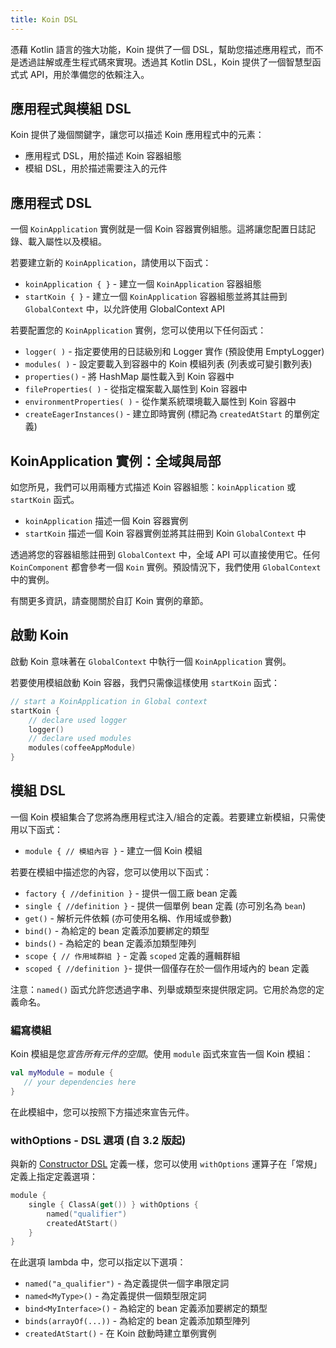 ```yaml
---
title: Koin DSL
---
```


憑藉 Kotlin 語言的強大功能，Koin 提供了一個 DSL，幫助您描述應用程式，而不是透過註解或產生程式碼來實現。透過其 Kotlin DSL，Koin 提供了一個智慧型函式式 API，用於準備您的依賴注入。

## 應用程式與模組 DSL

Koin 提供了幾個關鍵字，讓您可以描述 Koin 應用程式中的元素：

- 應用程式 DSL，用於描述 Koin 容器組態
- 模組 DSL，用於描述需要注入的元件

## 應用程式 DSL

一個 `KoinApplication` 實例就是一個 Koin 容器實例組態。這將讓您配置日誌記錄、載入屬性以及模組。

若要建立新的 `KoinApplication`，請使用以下函式：

* `koinApplication { }` - 建立一個 `KoinApplication` 容器組態
* `startKoin { }` - 建立一個 `KoinApplication` 容器組態並將其註冊到 `GlobalContext` 中，以允許使用 GlobalContext API

若要配置您的 `KoinApplication` 實例，您可以使用以下任何函式：

* `logger( )` - 指定要使用的日誌級別和 Logger 實作 (預設使用 EmptyLogger)
* `modules( )` - 設定要載入到容器中的 Koin 模組列表 (列表或可變引數列表)
* `properties()` - 將 HashMap 屬性載入到 Koin 容器中
* `fileProperties( )` - 從指定檔案載入屬性到 Koin 容器中
* `environmentProperties( )` - 從作業系統環境載入屬性到 Koin 容器中
* `createEagerInstances()` - 建立即時實例 (標記為 `createdAtStart` 的單例定義)

## KoinApplication 實例：全域與局部

如您所見，我們可以用兩種方式描述 Koin 容器組態：`koinApplication` 或 `startKoin` 函式。

- `koinApplication` 描述一個 Koin 容器實例
- `startKoin` 描述一個 Koin 容器實例並將其註冊到 Koin `GlobalContext` 中

透過將您的容器組態註冊到 `GlobalContext` 中，全域 API 可以直接使用它。任何 `KoinComponent` 都會參考一個 `Koin` 實例。預設情況下，我們使用 `GlobalContext` 中的實例。

有關更多資訊，請查閱關於自訂 Koin 實例的章節。

## 啟動 Koin

啟動 Koin 意味著在 `GlobalContext` 中執行一個 `KoinApplication` 實例。

若要使用模組啟動 Koin 容器，我們只需像這樣使用 `startKoin` 函式：

```kotlin
// start a KoinApplication in Global context
startKoin {
    // declare used logger
    logger()
    // declare used modules
    modules(coffeeAppModule)
}
```

## 模組 DSL

一個 Koin 模組集合了您將為應用程式注入/組合的定義。若要建立新模組，只需使用以下函式：

* `module { // 模組內容 }` - 建立一個 Koin 模組

若要在模組中描述您的內容，您可以使用以下函式：

* `factory { //definition }` - 提供一個工廠 bean 定義
* `single { //definition }` - 提供一個單例 bean 定義 (亦可別名為 `bean`)
* `get()` - 解析元件依賴 (亦可使用名稱、作用域或參數)
* `bind()` - 為給定的 bean 定義添加要綁定的類型
* `binds()` - 為給定的 bean 定義添加類型陣列
* `scope { // 作用域群組 }` - 定義 `scoped` 定義的邏輯群組
* `scoped { //definition }`- 提供一個僅存在於一個作用域內的 bean 定義

注意：`named()` 函式允許您透過字串、列舉或類型來提供限定詞。它用於為您的定義命名。

### 編寫模組

Koin 模組是您*宣告所有元件的空間*。使用 `module` 函式來宣告一個 Koin 模組：

```kotlin
val myModule = module {
   // your dependencies here
}
```

在此模組中，您可以按照下方描述來宣告元件。

### withOptions - DSL 選項 (自 3.2 版起)

與新的 [Constructor DSL](./dsl-update.md) 定義一樣，您可以使用 `withOptions` 運算子在「常規」定義上指定定義選項：

```kotlin
module {
    single { ClassA(get()) } withOptions { 
        named("qualifier")
        createdAtStart()
    }
}
```

在此選項 lambda 中，您可以指定以下選項：

* `named("a_qualifier")` - 為定義提供一個字串限定詞
* `named<MyType>()` - 為定義提供一個類型限定詞
* `bind<MyInterface>()` - 為給定的 bean 定義添加要綁定的類型
* `binds(arrayOf(...))` - 為給定的 bean 定義添加類型陣列
* `createdAtStart()` - 在 Koin 啟動時建立單例實例